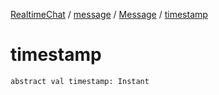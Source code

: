 [RealtimeChat](../../index.md) / [message](../index.md) / [Message](index.md) / [timestamp](./timestamp.md)

# timestamp

`abstract val timestamp: Instant`
